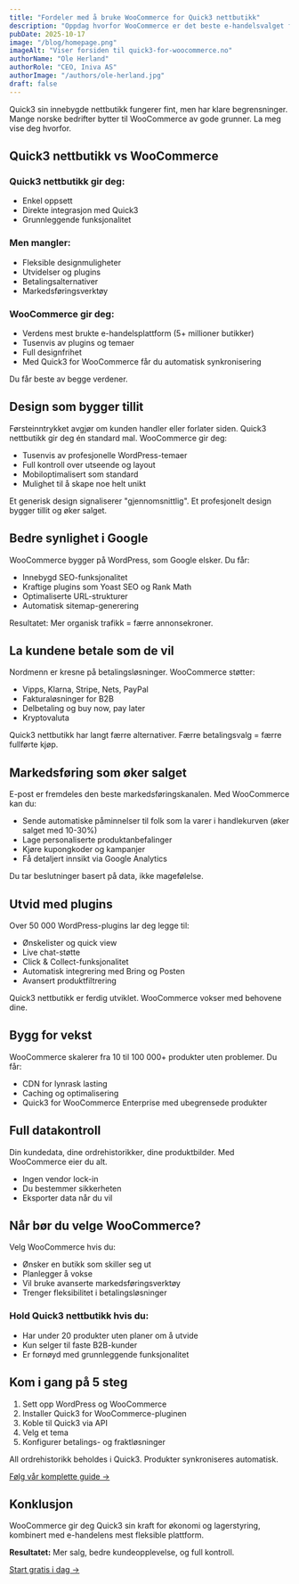 ```yaml
---
title: "Fordeler med å bruke WooCommerce for Quick3 nettbutikk"
description: "Oppdag hvorfor WooCommerce er det beste e-handelsvalget for Quick3-brukere. Fleksibilitet, profesjonelt design og sømløs integrasjon."
pubDate: 2025-10-17
image: "/blog/homepage.png"
imageAlt: "Viser forsiden til quick3-for-woocommerce.no"
authorName: "Ole Herland"
authorRole: "CEO, Iniva AS"
authorImage: "/authors/ole-herland.jpg"
draft: false
---
```


Quick3 sin innebygde nettbutikk fungerer fint, men har klare begrensninger. Mange norske bedrifter bytter til WooCommerce av gode grunner. La meg vise deg hvorfor.

## Quick3 nettbutikk vs WooCommerce

### Quick3 nettbutikk gir deg:

- Enkel oppsett
- Direkte integrasjon med Quick3
- Grunnleggende funksjonalitet

### Men mangler:

- Fleksible designmuligheter
- Utvidelser og plugins
- Betalingsalternativer
- Markedsføringsverktøy

### WooCommerce gir deg:

- Verdens mest brukte e-handelsplattform (5+ millioner butikker)
- Tusenvis av plugins og temaer
- Full designfrihet
- Med Quick3 for WooCommerce får du automatisk synkronisering

Du får beste av begge verdener.

## Design som bygger tillit

Førsteinntrykket avgjør om kunden handler eller forlater siden. Quick3 nettbutikk gir deg én standard mal. WooCommerce gir deg:

- Tusenvis av profesjonelle WordPress-temaer
- Full kontroll over utseende og layout
- Mobiloptimalisert som standard
- Mulighet til å skape noe helt unikt

Et generisk design signaliserer "gjennomsnittlig". Et profesjonelt design bygger tillit og øker salget.

## Bedre synlighet i Google

WooCommerce bygger på WordPress, som Google elsker. Du får:

- Innebygd SEO-funksjonalitet
- Kraftige plugins som Yoast SEO og Rank Math
- Optimaliserte URL-strukturer
- Automatisk sitemap-generering

Resultatet: Mer organisk trafikk = færre annonsekroner.

## La kundene betale som de vil

Nordmenn er kresne på betalingsløsninger. WooCommerce støtter:

- Vipps, Klarna, Stripe, Nets, PayPal
- Fakturaløsninger for B2B
- Delbetaling og buy now, pay later
- Kryptovaluta

Quick3 nettbutikk har langt færre alternativer. Færre betalingsvalg = færre fullførte kjøp.

## Markedsføring som øker salget

E-post er fremdeles den beste markedsføringskanalen. Med WooCommerce kan du:

- Sende automatiske påminnelser til folk som la varer i handlekurven (øker salget med 10-30%)
- Lage personaliserte produktanbefalinger
- Kjøre kupongkoder og kampanjer
- Få detaljert innsikt via Google Analytics

Du tar beslutninger basert på data, ikke magefølelse.

## Utvid med plugins

Over 50 000 WordPress-plugins lar deg legge til:

- Ønskelister og quick view
- Live chat-støtte
- Click & Collect-funksjonalitet
- Automatisk integrering med Bring og Posten
- Avansert produktfiltrering

Quick3 nettbutikk er ferdig utviklet. WooCommerce vokser med behovene dine.

## Bygg for vekst

WooCommerce skalerer fra 10 til 100 000+ produkter uten problemer. Du får:

- CDN for lynrask lasting
- Caching og optimalisering
- Quick3 for WooCommerce Enterprise med ubegrensede produkter

## Full datakontroll

Din kundedata, dine ordrehistorikker, dine produktbilder. Med WooCommerce eier du alt.

- Ingen vendor lock-in
- Du bestemmer sikkerheten
- Eksporter data når du vil

## Når bør du velge WooCommerce?

Velg WooCommerce hvis du:

- Ønsker en butikk som skiller seg ut
- Planlegger å vokse
- Vil bruke avanserte markedsføringsverktøy
- Trenger fleksibilitet i betalingsløsninger

### Hold Quick3 nettbutikk hvis du:

- Har under 20 produkter uten planer om å utvide
- Kun selger til faste B2B-kunder
- Er fornøyd med grunnleggende funksjonalitet

## Kom i gang på 5 steg

1. Sett opp WordPress og WooCommerce
2. Installer Quick3 for WooCommerce-pluginen
3. Koble til Quick3 via API
4. Velg et tema
5. Konfigurer betalings- og fraktløsninger

All ordrehistorikk beholdes i Quick3. Produkter synkroniseres automatisk.

[Følg vår komplette guide →](/no/kom-i-gang)

## Konklusjon

WooCommerce gir deg Quick3 sin kraft for økonomi og lagerstyring, kombinert med e-handelens mest fleksible plattform.

**Resultatet:** Mer salg, bedre kundeopplevelse, og full kontroll.

[Start gratis i dag →](/no/kom-i-gang)
